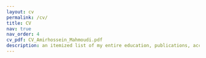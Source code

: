 ```yaml
---
layout: cv
permalink: /cv/
title: CV
nav: true
nav_order: 4
cv_pdf: CV_Amirhossein_Mahmoudi.pdf
description: an itemized list of my entire education, publications, accomplishments, notable projects, awards, honors, achievements, and professional experiences. An academic styled pdf version is available for download by the icon located on the top-right side of the page.
---
```

